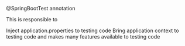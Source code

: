 @SpringBootTest annotation

This is responsible to 

Inject application.properties to testing code
Bring application context to testing code
and makes many features available to testing code